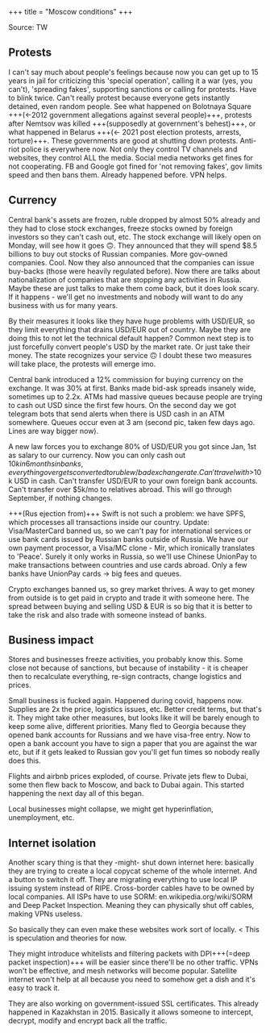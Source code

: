 +++
title = "Moscow conditions"
+++

Source: TW

## Protests
I can't say much about people's feelings because now you can get up to 15 years in jail for criticizing this 'special operation', calling it a war (yes, you can't), 'spreading fakes', supporting sanctions or calling for protests. Have to blink twice. Can't really protest because everyone gets instantly detained, even random people. See what happened on Bolotnaya Square +++(←2012 government allegations against several people)+++, protests after Nemtsov was killed +++(supposedly at government's behest)+++, or what happened in Belarus +++(← 2021 post election protests, arrests, torture)+++. These governments are good at shutting down protests. Anti-riot police is everywhere now. Not only they control TV channels and websites, they control ALL the media. Social media networks get fines for not cooperating. FB and Google got fined for 'not removing fakes', gov limits speed and then bans them. Already happened before. VPN helps.

## Currency
Central bank's assets are frozen, ruble dropped by almost 50% already and they had to close stock exchanges, freeze stocks owned by foreign investors so they can't cash out, etc. The stock exchange will likely open on Monday, will see how it goes 🙃. They announced that they will spend $8.5 billions to buy out stocks of Russian companies. More gov-owned companies. Cool. Now they also announced that the companies can issue buy-backs (those were heavily regulated before). Now there are talks about nationalization of companies that are stopping any activities in Russia. Maybe these are just talks to make them come back, but it does look scary. If it happens - we'll get no investments and nobody will want to do any business with us for many years.

By their measures it looks like they have huge problems with USD/EUR, so they limit everything that drains USD/EUR out of country. Maybe they are doing this to not let the technical default happen? Common next step is to just forcefully convert people's USD by the market rate. Or just take their money. The state recognizes your service 🙃 I doubt these two measures will take place, the protests will emerge imo.


Central bank introduced a 12% commission for buying currency on the exchange. It was 30% at first. Banks made bid-ask spreads insanely wide, sometimes up to 2.2x. ATMs had massive queues because people are trying to cash out USD since the first few hours. On the second day we got telegram bots that send alerts when there is USD cash in an ATM somewhere. Queues occur even at 3 am (second pic, taken few days ago. Lines are way bigger now). 

A new law forces you to exchange 80% of USD/EUR you got since Jan, 1st as salary to our currency. Now you can only cash out $10k in 6 months in banks, everything over gets converted to ruble w/ bad exchange rate. Can't travel with >$10k USD in cash. Can't transfer USD/EUR to your own foreign bank accounts. Can't transfer over $5k/mo to relatives abroad. This will go through September, if nothing changes.

+++(Rus ejection from)+++ Swift is not such a problem: we have SPFS, which processes all transactions inside our country. Update: Visa/MasterCard banned us, so we can't pay for international services or use bank cards issued by Russian banks outside of Russia. We have our own payment processor, a Visa/MC clone - Mir, which ironically translates to 'Peace'. Surely it only works in Russia, so we'll use Chinese UnionPay to make transactions between countries and use cards abroad. Only a few banks have UnionPay cards -> big fees and queues.

Crypto exchanges banned us, so grey market thrives. A way to get money from outside is to get paid in crypto and trade it with someone here. The spread between buying and selling USD & EUR is so big that it is better to take the risk and also trade with someone instead of banks.


## Business impact
Stores and businesses freeze activities, you probably know this. Some close not because of sanctions, but because of instability - it is cheaper then to recalculate everything, re-sign contracts, change logistics and prices.

Small business is fucked again. Happened during covid, happens now. Supplies are 2x the price, logistics issues, etc. Better credit terms, but that's it. They might take other measures, but looks like it will be barely enough to keep some alive, different priorities. Many fled to Georgia because they opened bank accounts for Russians and we have visa-free entry. Now to open a bank account you have to sign a paper that you are against the war etc, but if it gets leaked to Russian gov you'll get fun times so nobody really does this.

Flights and airbnb prices exploded, of course. Private jets flew to Dubai, some then flew back to Moscow, and back to Dubai again. This started happening the next day all of this began.

Local businesses might collapse, we might get hyperinflation, unemployment, etc. 


## Internet isolation
Another scary thing is that they -might- shut down internet here: basically they are trying to create a local copycat scheme of the whole internet. And a button to switch it off. They are migrating everything to use local IP issuing system instead of RIPE. Cross-border cables have to be owned by local companies. All ISPs have to use SORM: en.wikipedia.org/wiki/SORM and Deep Packet Inspection. Meaning they can physically shut off cables, making VPNs useless.

So basically they can even make these websites work sort of locally. < This is speculation and theories for now.

They might introduce whitelists and filtering packets with DPI+++(=deep packet inspection)+++ will be easier since there'll be no other traffic. VPNs won't be effective, and mesh networks will become popular. Satellite internet won't help at all because you need to somehow get a dish and it's easy to track it.

They are also working on government-issued SSL certificates. This already happened in Kazakhstan in 2015. Basically it allows someone to intercept, decrypt, modify and encrypt back all the traffic. 


